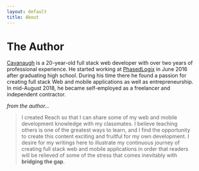 ```yaml
---
layout: default
title: About
---
```


# The Author

[Cavanaugh]() is a 20-year-old full stack web developer with over two years of professional experience. He started working at [PhasedLogix]() in June 2016 after graduating high school. During his time there he found a passion for creating full stack Web and mobile applications as well as entrepreneurship. In mid-August 2018, he became self-employed as a freelancer and independent contractor.

*from the author...*

> I created Reach so that I can share some of my web and mobile development knowledge with my classmates. I believe teaching others is one of the greatest ways to learn, and I find the opportunity to create this content exciting and fruitful for my own development. I desire for my writings here to illustrate my continuous journey of creating full stack web and mobile applications in order that readers will be relieved of some of the stress that comes inevitably with **bridging the gap**.